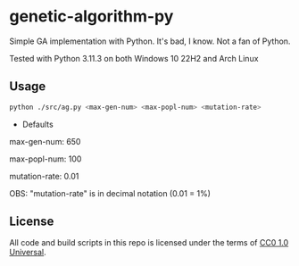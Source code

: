 # genetic-algorithm-py
Simple GA implementation with Python. It's bad, I know. Not a fan of Python. 

Tested with Python 3.11.3 on both Windows 10 22H2 and Arch Linux

## Usage

```bash
python ./src/ag.py <max-gen-num> <max-popl-num> <mutation-rate>
```
- Defaults

max-gen-num: 650

max-popl-num: 100

mutation-rate: 0.01

OBS: "mutation-rate" is in decimal notation (0.01 = 1%)

## License

All code and build scripts in this repo is licensed under the terms of [CC0 1.0 Universal](https://creativecommons.org/publicdomain/zero/1.0/).
